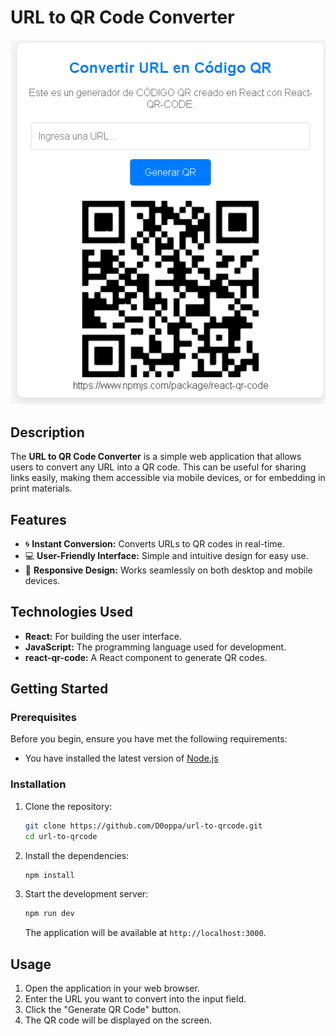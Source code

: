# URL to QR Code Converter

![QR Code](public\demo.png)

## Description

The **URL to QR Code Converter** is a simple web application that allows users to convert any URL into a QR code. This can be useful for sharing links easily, making them accessible via mobile devices, or for embedding in print materials.

## Features

- 🌀 **Instant Conversion:** Converts URLs to QR codes in real-time.
- 💻 **User-Friendly Interface:** Simple and intuitive design for easy use.
- 📱 **Responsive Design:** Works seamlessly on both desktop and mobile devices.

## Technologies Used

- **React:** For building the user interface.
- **JavaScript:** The programming language used for development.
- **react-qr-code:** A React component to generate QR codes.

## Getting Started

### Prerequisites

Before you begin, ensure you have met the following requirements:
- You have installed the latest version of [Node.js](https://nodejs.org/en/download/)

### Installation

1. Clone the repository:
    ```bash
    git clone https://github.com/D0oppa/url-to-qrcode.git
    cd url-to-qrcode
    ```

2. Install the dependencies:
    ```bash
    npm install
    ```

3. Start the development server:
    ```bash
    npm run dev
    ```

    The application will be available at `http://localhost:3000`.

## Usage

1. Open the application in your web browser.
2. Enter the URL you want to convert into the input field.
3. Click the "Generate QR Code" button.
4. The QR code will be displayed on the screen.

